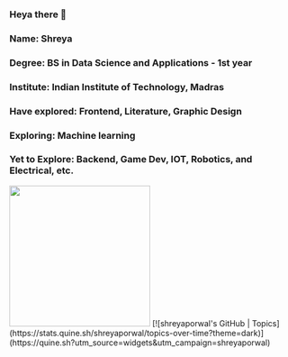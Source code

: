 ### Heya there 👋  
### Name: Shreya 
### Degree: BS in Data Science and Applications - 1st year
### Institute: Indian Institute of Technology, Madras
### Have explored: Frontend, Literature, Graphic Design
### Exploring: Machine learning
### Yet to Explore: Backend, Game Dev, IOT, Robotics, and Electrical, etc.

<img src="https://avatars.githubusercontent.com/u/60391776?v=4" style="height:250px"/>
<!--
**porwalshreyaa/porwalshreyaa** is a ✨ _special_ ✨ repository because its `README.md` (this file) appears on your GitHub profile.

Here are some ideas to get you started:

- 🔭 I’m currently working on ...
- 🌱 I’m currently learning ...
- 👯 I’m looking to collaborate on ...
- 🤔 I’m looking for help with ...
- 💬 Ask me about ...
- 📫 How to reach me: ...
- 😄 Pronouns: ...
- ⚡ Fun fact: ...
-->

<img src="https://github-readme-streak-stats.herokuapp.com/?user=porwalshreyaa"/>
<!--
![GitHub Stats](https://github-readme-stats.vercel.app/api?username=porwalshreyaa&repo=github-readme-stats&cache_seconds=86400&theme=holi)             <img src="https://github-readme-stats.vercel.app/api/top-langs?username=porwalshreyaa&layout=compact"/>
-->
[![shreyaporwal's GitHub | Topics](https://stats.quine.sh/shreyaporwal/topics-over-time?theme=dark)](https://quine.sh?utm_source=widgets&utm_campaign=shreyaporwal)

